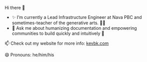 Hi there 👋

- ✨ I’m currently a Lead Infrastructure Engineer at Nava PBC and sometimes-teacher of the generative arts. 👩‍🎨
- 💬 Ask me about humanizing documentation and empowering communities to build quickly and intuitively 💪  

📫 Check out my website for more info: [kevbk.com](http://kevbk.com)

😄 Pronouns: he/him/his
